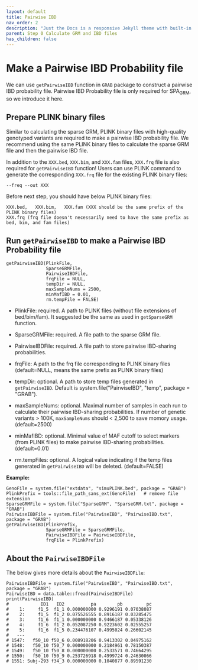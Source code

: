 ```yaml
---
layout: default
title: Pairwise IBD
nav_order: 2
description: "Just the Docs is a responsive Jekyll theme with built-in search that is easily customizable and hosted on GitHub Pages."
parent: Step 0 Calculate GRM and IBD files
has_children: false
---
```


# Make a Pairwise IBD Probability file

We can use  `getPairwiseIBD` function in `GRAB` package to construct a pairwise IBD probability file. Pairwise IBD Probability file is only required for SPA<sub>GRM</sub>, so we introduce it here.

## Prepare PLINK binary files

Similar to calculating the sparse GRM, PLINK binary files with high-quality genotyped variants are required to make a pairwise IBD probability file. We recommend using the same PLINK binary files to calculate the sparse GRM file and then the pairwise IBD file.

In addition to the `XXX.bed`, `XXX.bim`, and `XXX.fam` files, `XXX.frq` file is also required for `getPairwiseIBD` function! Users can use PLINK command to generate the corresponding `XXX.frq` file for the existing PLINK binary files:

```
--freq --out XXX
```

Before next step, you should have below PLINK binary files:
```
XXX.bed,   XXX.bim,   XXX.fam (XXX should be the same prefix of the PLINK binary files)
XXX.frq (frq file doesn't necessarily need to have the same prefix as bed, bim, and fam files)
```

## Run `getPairwiseIBD` to make a Pairwise IBD Probability file

```
getPairwiseIBD(PlinkFile,
               SparseGRMFile,
               PairwiseIBDFile,
               frqFile = NULL,
               tempDir = NULL,
               maxSampleNums = 2500,
               minMafIBD = 0.01,
               rm.tempFile = FALSE)
```

- PlinkFile: required. A path to PLINK files (without file extensions of bed/bim/fam). It suggested be the same as used in `getSparseGRM` function.

- SparseGRMFile: required. A file path to the sparse GRM file.

- PairwiseIBDFile: required. A file path to store pairwise IBD-sharing probabilities.

- frqFile: A path to the frq file corresponding to PLINK binary files (default=NULL, means the same prefix as PLINK binary files)

- tempDir: optional. A path to store temp files generated in `getPairwiseIBD`. Default is system.file("PairwiseIBD", "temp", package = "GRAB").

- maxSampleNums: optional. Maximal number of samples in each run to calculate their pairwise IBD-sharing probabilities. If number of genetic variants > 100K, `maxSampleNums` should < 2,500 to save momory usage. (default=2500)

- minMafIBD: optional. Minimal value of MAF cutoff to select markers (from PLINK files) to make pairwise IBD-sharing probabilities. (default=0.01)

- rm.tempFiles: optional. A logical value indicating if the temp files generated in `getPairwiseIBD` will be deleted. (default=FALSE)

**Example:**

```
GenoFile = system.file("extdata", "simuPLINK.bed", package = "GRAB")
PlinkPrefix = tools::file_path_sans_ext(GenoFile)   # remove file extension
SparseGRMFile = system.file("SparseGRM", "SparseGRM.txt", package = "GRAB")
PairwiseIBDFile = system.file("PairwiseIBD", "PairwiseIBD.txt", package = "GRAB")
getPairwiseIBD(PlinkPrefix, 
               SparseGRMFile = SparseGRMFile,
               PairwiseIBDFile = PairwiseIBDFile,
               frqFile = PlinkPrefix)
```

## About the `PairwiseIBDFile`

The below gives more details about the `PairwiseIBDFile`:

```
PairwiseIBDFile = system.file("PairwiseIBD", "PairwiseIBD.txt", package = "GRAB")
PairwiseIBD = data.table::fread(PairwiseIBDFile)
print(PairwiseIBD)
#            ID1   ID2          pa        pb         pc
#    1:     f1_5  f1_1 0.000000000 0.9296191 0.07038087
#    2:     f1_5  f1_2 0.075526555 0.8916187 0.03285475
#    3:     f1_6  f1_1 0.000000000 0.9466187 0.05338126
#    4:     f1_6  f1_2 0.052087250 0.9223602 0.02555257
#    5:     f1_6  f1_5 0.234476107 0.4995024 0.26602145
#   ---                                                
# 1547:   f50_10 f50_6 0.008918206 0.9413302 0.04975162
# 1548:   f50_10 f50_7 0.000000000 0.2184961 0.78150387
# 1549:   f50_10 f50_8 0.000000000 0.2533571 0.74664295
# 1550:   f50_10 f50_9 0.253726918 0.4999724 0.24630066
# 1551: Subj-293 f34_3 0.000000000 0.1040877 0.89591230
```
